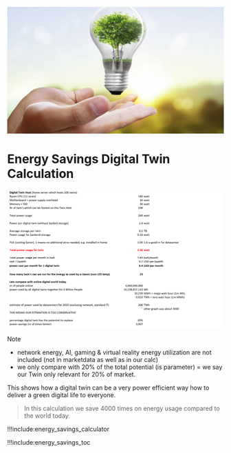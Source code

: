 ![](img/savings_energy_2.png)

# Energy Savings Digital Twin Calculation

![](img/power_calc_digitaltwin.png)

Note

- network energy, AI, gaming & virtual reality energy utilization are not included (not in marketdata as well as in our calc)
- we only compare with 20% of the total potential (is parameter) = we say our Twin only relevant for 20% of market. 

This shows how a digital twin can be a very power efficient way how to deliver a green digital life to everyone.

> In this calculation we save 4000 times on energy usage compared to the world today.

!!!include:energy_savings_calculator

!!!include:energy_savings_toc
